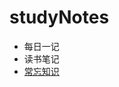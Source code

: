 # studyNotes
* 每日一记
* 读书笔记
* [常忘知识](https://github.com/huangshanhe/newStudyNotes/blob/master/usuallyNotes/usuallyNotes.md "常忘知识")
